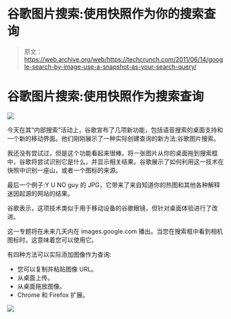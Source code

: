 # 谷歌图片搜索:使用快照作为你的搜索查询

> 原文：<https://web.archive.org/web/https://techcrunch.com/2011/06/14/google-search-by-image-use-a-snapshot-as-your-search-query/>

# 谷歌图片搜索:使用快照作为搜索查询

![](img/687586313b5d92d1eed9410d6ab8fb82.png)

今天在其“内部搜索”活动上，谷歌宣布了几项新功能，包括语音搜索的桌面支持和一个新的移动界面。他们刚刚展示了一种实际创建查询的新方法:谷歌图片搜索。

我还没有尝试过，但是这个功能看起来很棒。将一张图片从你的桌面拖到搜索框中，谷歌将尝试识别它是什么，并显示相关结果。谷歌展示了如何利用这一技术在快照中识别一座山，或者一个图标的来源。

最后一个例子:Y U NO guy 的 JPG，它带来了来自知道你的热图和其他各种解释迷因起源的网站的结果。

谷歌表示，这项技术类似于用于移动设备的谷歌眼镜，但针对桌面体验进行了改进。

这一专题将在未来几天内在 images.google.com 播出。当您在搜索框中看到相机图标时，这意味着您可以使用它。

有四种方法可以实际添加图像作为查询:

*   您可以复制并粘贴图像 URL。
*   从桌面上传。
*   从桌面拖放图像。
*   Chrome 和 Firefox 扩展。

![](img/27eb064a2afeb21763a78596f2cb0a8a.png)